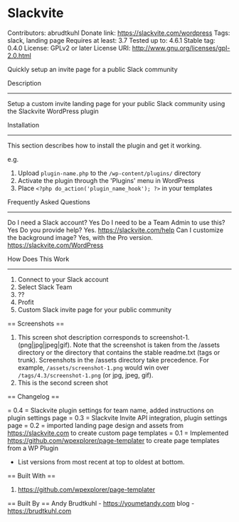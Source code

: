 Slackvite
=============
Contributors: abrudtkuhl
Donate link: https://slackvite.com/wordpress
Tags: slack, landing page
Requires at least: 3.7
Tested up to: 4.6.1
Stable tag: 0.4.0
License: GPLv2 or later
License URI: http://www.gnu.org/licenses/gpl-2.0.html

Quickly setup an invite page for a public Slack community

Description
___________

Setup a custom invite landing page for your public Slack community using the Slackvite WordPress plugin

Installation
_____________

This section describes how to install the plugin and get it working.

e.g.

1. Upload `plugin-name.php` to the `/wp-content/plugins/` directory
1. Activate the plugin through the 'Plugins' menu in WordPress
1. Place `<?php do_action('plugin_name_hook'); ?>` in your templates

Frequently Asked Questions
__________________________
Do I need a Slack account? Yes
Do I need to be a Team Admin to use this? Yes
Do you provide help? Yes. https://slackvite.com/help
Can I customize the background image? Yes, with the Pro version. https://slackvite.com/WordPress

How Does This Work
____________________
1. Connect to your Slack account
2. Select Slack Team
3. ??
4. Profit
5. Custom Slack invite page for your public community

== Screenshots ==

1. This screen shot description corresponds to screenshot-1.(png|jpg|jpeg|gif). Note that the screenshot is taken from
the /assets directory or the directory that contains the stable readme.txt (tags or trunk). Screenshots in the /assets
directory take precedence. For example, `/assets/screenshot-1.png` would win over `/tags/4.3/screenshot-1.png`
(or jpg, jpeg, gif).
2. This is the second screen shot

== Changelog ==

= 0.4 = Slackvite plugin settings for team name, added instructions on plugin settings page
= 0.3 = Slackvite Invite API integration, plugin settings page
= 0.2 = imported landing page design and assets from https://slackvite.com to create custom page templates
= 0.1 = Implemented https://github.com/wpexplorer/page-templater to create page templates from a WP Plugin
* List versions from most recent at top to oldest at bottom.

== Built With ==

1. https://github.com/wpexplorer/page-templater

== Built By ==
Andy Brudtkuhl - https://youmetandy.com
blog - https://brudtkuhl.com

